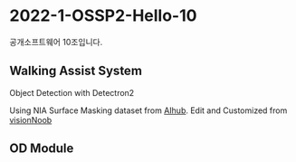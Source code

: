 # 2022-1-OSSP2-Hello-10
공개소프트웨어 10조입니다.

## Walking Assist System

Object Detection with Detectron2

Using NIA Surface Masking dataset from [AIhub](https://aihub.or.kr/aidata/136).
Edit and Customized from [visionNoob](https://github.com/visionNoob/detectron2_aihub_tutorial)


## OD Module
